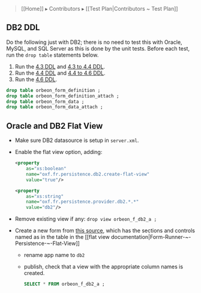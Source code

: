 > [[Home]] ▸ Contributors ▸ [[Test Plan|Contributors ~ Test Plan]]

## DB2 DDL

Do the following just with DB2; there is no need to test this with Oracle, MySQL, and SQL Server as this is done by the unit tests. Before each test, run the `drop table` statements below.

1. Run the [4.3 DDL] and [4.3 to 4.4 DDL].
2. Run the [4.4 DDL] and [4.4 to 4.6 DDL].
3. Run the [4.6 DDL].

```sql
drop table orbeon_form_definition ;
drop table orbeon_form_definition_attach ;
drop table orbeon_form_data ;
drop table orbeon_form_data_attach ;
```

## Oracle and DB2 Flat View

- Make sure DB2 datasource is setup in `server.xml`.
- Enable the flat view option, adding:

    ```xml
    <property 
        as="xs:boolean"
        name="oxf.fr.persistence.db2.create-flat-view" 
        value="true"/>

    <property 
        as="xs:string"
        name="oxf.fr.persistence.provider.db2.*.*"
        value="db2"/>
    ```
- Remove existing view if any: `drop view orbeon_f_db2_a ;`
- Create a new form from [this source](https://gist.github.com/avernet/ff343c6a5e6c3be077d2), which has the sections and controls named as in the table in the [[flat view documentation|Form-Runner-~-Persistence-~-Flat-View]]
  - rename app name to `db2`
  - publish, check that a view with the appropriate column names is created.

    ```sql
    SELECT * FROM orbeon_f_db2_a ;
    ```

  [4.3 DDL]: https://github.com/orbeon/orbeon-forms/blob/master/src/resources/apps/fr/persistence/relational/ddl/db2-4_3.sql
  [4.3 to 4.4 DDL]: https://github.com/orbeon/orbeon-forms/blob/master/src/resources/apps/fr/persistence/relational/ddl/db2-4_3-to-4_4.sql
  [4.4 DDL]: https://github.com/orbeon/orbeon-forms/blob/master/src/resources/apps/fr/persistence/relational/ddl/db2-4_4.sql
  [4.4 to 4.6 DDL]: https://github.com/orbeon/orbeon-forms/blob/master/src/resources/apps/fr/persistence/relational/ddl/db2-4_4-to-4_6.sql
  [4.6 DDL]: https://github.com/orbeon/orbeon-forms/blob/master/src/resources/apps/fr/persistence/relational/ddl/db2-4_6.sql